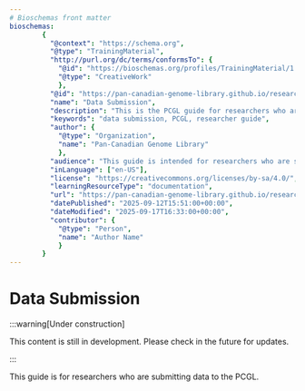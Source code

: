 ```yaml
---
# Bioschemas front matter
bioschemas:
        {
          "@context": "https://schema.org",
          "@type": "TrainingMaterial",
          "http://purl.org/dc/terms/conformsTo": {
            "@id": "https://bioschemas.org/profiles/TrainingMaterial/1.0-RELEASE",
            "@type": "CreativeWork"
            },
          "@id": "https://pan-canadian-genome-library.github.io/researcher/docs/data-submission",
          "name": "Data Submission",
          "description": "This is the PCGL guide for researchers who are submitting data to the PCGL.",
          "keywords": "data submission, PCGL, researcher guide",
          "author": {
            "@type": "Organization",
            "name": "Pan-Canadian Genome Library"
            },
          "audience": "This guide is intended for researchers who are submitting data to the PCGL.",
          "inLanguage": ["en-US"],
          "license": "https://creativecommons.org/licenses/by-sa/4.0/",
          "learningResourceType": "documentation",
          "url": "https://pan-canadian-genome-library.github.io/researcher/docs/data-submission",
          "datePublished": "2025-09-12T15:51:00+00:00",
          "dateModified": "2025-09-17T16:33:00+00:00",
          "contributor": {
            "@type": "Person",
            "name": "Author Name"
            }
        }
---
```

# Data Submission

:::warning[Under construction]

This content is still in development. Please check in the future for updates.

:::

This guide is for researchers who are submitting data to the PCGL.